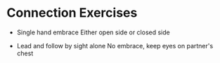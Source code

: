 # Connection Exercises

+ Single hand embrace
Either open side or closed side

+ Lead and follow by sight alone
No embrace, keep eyes on partner's chest

